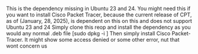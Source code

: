 This is the dependency missing in Ubuntu 23 and 24.
You might need this if you want to install Cisco Packet Tracer, because the current release of CPT, as of (January, 28, 2025), is dependent on this on this and does not support Ubuntu 23 and 24
Simply clone this reop and install the dependency as you would any normal .deb file [sudo dpkg -i <package-name>]
Then simply install Cisco Packet-Tracer.
It might show some access denied or some other error, nut that wont concern us
